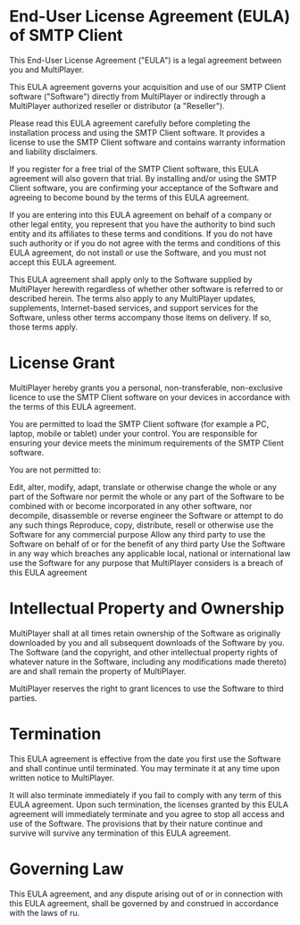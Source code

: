 # End-User License Agreement (EULA) of SMTP Client
This End-User License Agreement ("EULA") is a legal agreement between you and MultiPlayer.

This EULA agreement governs your acquisition and use of our SMTP Client software ("Software") directly from MultiPlayer or indirectly through a MultiPlayer authorized reseller or distributor (a "Reseller").

Please read this EULA agreement carefully before completing the installation process and using the SMTP Client software. It provides a license to use the SMTP Client software and contains warranty information and liability disclaimers.

If you register for a free trial of the SMTP Client software, this EULA agreement will also govern that trial. By installing and/or using the SMTP Client software, you are confirming your acceptance of the Software and agreeing to become bound by the terms of this EULA agreement.

If you are entering into this EULA agreement on behalf of a company or other legal entity, you represent that you have the authority to bind such entity and its affiliates to these terms and conditions. If you do not have such authority or if you do not agree with the terms and conditions of this EULA agreement, do not install or use the Software, and you must not accept this EULA agreement.

This EULA agreement shall apply only to the Software supplied by MultiPlayer herewith regardless of whether other software is referred to or described herein. The terms also apply to any MultiPlayer updates, supplements, Internet-based services, and support services for the Software, unless other terms accompany those items on delivery. If so, those terms apply.

# License Grant
MultiPlayer hereby grants you a personal, non-transferable, non-exclusive licence to use the SMTP Client software on your devices in accordance with the terms of this EULA agreement.

You are permitted to load the SMTP Client software (for example a PC, laptop, mobile or tablet) under your control. You are responsible for ensuring your device meets the minimum requirements of the SMTP Client software.

You are not permitted to:

Edit, alter, modify, adapt, translate or otherwise change the whole or any part of the Software nor permit the whole or any part of the Software to be combined with or become incorporated in any other software, nor decompile, disassemble or reverse engineer the Software or attempt to do any such things
Reproduce, copy, distribute, resell or otherwise use the Software for any commercial purpose
Allow any third party to use the Software on behalf of or for the benefit of any third party
Use the Software in any way which breaches any applicable local, national or international law
use the Software for any purpose that MultiPlayer considers is a breach of this EULA agreement

# Intellectual Property and Ownership
MultiPlayer shall at all times retain ownership of the Software as originally downloaded by you and all subsequent downloads of the Software by you. The Software (and the copyright, and other intellectual property rights of whatever nature in the Software, including any modifications made thereto) are and shall remain the property of MultiPlayer.

MultiPlayer reserves the right to grant licences to use the Software to third parties.

# Termination
This EULA agreement is effective from the date you first use the Software and shall continue until terminated. You may terminate it at any time upon written notice to MultiPlayer.

It will also terminate immediately if you fail to comply with any term of this EULA agreement. Upon such termination, the licenses granted by this EULA agreement will immediately terminate and you agree to stop all access and use of the Software. The provisions that by their nature continue and survive will survive any termination of this EULA agreement.

# Governing Law
This EULA agreement, and any dispute arising out of or in connection with this EULA agreement, shall be governed by and construed in accordance with the laws of ru.
